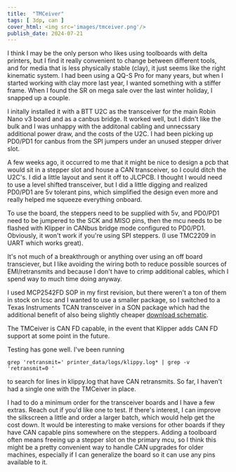 ```yaml
---
title:  "TMCeiver"
tags: [ 3dp, can ]
cover_html: <img src='images/tmceiver.png'/>
publish_date: 2024-07-21
---
```


I think I may be the only person who likes using toolboards with delta printers, but I find it really convenient to change between different tools, and for media that is less physically stable (clay), it just seems like the right kinematic system. I had been using a QQ-S Pro for many years, but when I started working with clay more last year, I wanted something with a stiffer frame. When I found the SR on mega sale over the last winter holiday, I snapped up a couple. 

I initally installed it with a BTT U2C as the transceiver for the main Robin Nano v3 board and as a canbus bridge. It worked well, but I didn't like the bulk and I was unhappy with the additonal cabling and unnecssary additional power draw, and the costs of the U2C. I had been picking up PD0/PD1 for canbus from the SPI jumpers under an unused stepper driver slot.

A few weeks ago, it occurred to me that it might be nice to design a pcb that would sit in a stepper slot and house a CAN transceiver, so I could ditch the U2C's. I did a little layout and sent it off to JLCPCB. I thought I would need to use a level shifted transceiver, but I did a little digging and realized PD0/PD1 are 5v tolerant pins, which simplified the design even more and really helped me squeeze everything onboard.

To use the board, the steppers need to be supplied with 5v, and PD0/PD1 need to be jumpered to the SCK and MISO pins, then the mcu needs to be flashed with Klipper in CANbus bridge mode configured to PD0/PD1. Obviously, it won't work if you're using SPI steppers. (I use TMC2209 in UART which works great).

It's not much of a breakthrough or anything over using an off board transciever, but I like avoiding the wiring both to reduce possible sources of EMI/retransmits and because I don't have to crimp additional cables, which I spend way to much time doing anyway.

I used MCP2542FD SOP in my first revision, but there weren't a ton of them in stock on lcsc and I wanted to use a smaller package, so I switched to a Texas Instruments TCAN transceiver in a SON package which had the additional benefit of also being slightly cheaper [download schematic](/static/Schematic_TMCeiver.pdf).

The TMCeiver is CAN FD capable, in the event that Klipper adds CAN FD support at some point in the future. 

Testing has gone well. I've been running  

```
grep 'retransmit=' printer_data/logs/klippy.log* | grep -v 'retransmit=0 '
```

to search for lines in klippy.log that have CAN retransmits. So far, I haven't had a single one with the TMCeiver in place. 

I had to do a minimum order for the transceiver boards and I have a few extras. Reach out if you'd like one to test. If there's interest, I can improve the silkscreen a little and order a larger batch, which would help get the cost down. It would be interesting to make versions for other boards if they have CAN capable pins somewhere on the steppers. Adding a toolboard often means freeing up a stepper slot on the primary mcu, so I think this might be a pretty convenient way to handle CAN upgrades for older machines, especially if I can generalize the board so it can use any pins available to it.
